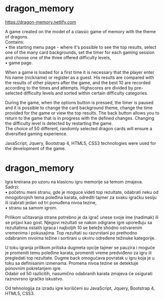 # dragon_memory 

https://dragon-memory.netlify.com 

A game created on the model of a classic game of memory with the theme of dragons.<br>
Contains:<br>
    • the starting menu page - where it's possible to see the top results, select one of the many card backgrounds, set the timer for each gaming session and choose one of the three offered difficulty levels, <br>
    • game page.

When a game is loaded for a first time it is necessary that the player enter his name (nickname) or register as a guest. His results are compared with the results of other players after the game, and the best 10 are recorded according to the times and attempts. Highscores are divided by pre-selected difficulty levels and sorted within certain difficulty categories.

During the game, when the options button is pressed, the timer is paused and it is possible to change the card background theme, change the time provided for the game or view the top results. The back button allows you to return to the game that is in progress with the defined changes. Changing the difficulty level is detected by restarting the game.<br>
The choice of 50 different, randomly selected dragon cards will ensure a diversified gaming experience.

JavaScript, Jquery, Bootstrap 4, HTML5, CSS3 technologies were used for the development of the game.

# dragon_memory 

Igra kreirana po uzoru na klasicnu igru memorije sa temom zmajeva.<br>
Sadrzi:<br>
    • početnu meni stranu, gde je moguce videti top rezultate, odabrati neku od mnogobrojnih tema poleđina karata, odrediti tajmer za svaku igračku sesiju ili izabrati jedan od tri ponuđena nivoa tezine, <br>
    • stranu sa samom igrom.

Prilikom učitavanja strane potrebno je da igrač unese svoje ime (nadimak) ili se prijavi kao gost. Njegovi rezultati se nakon odigrane igre upoređuju sa rezultatima ostalih igraca i najboljih 10 se beleže shodno ostvarenim vremenima i pokusajima. Top rezultati su razvrstani po prethodno odabranim nivoima težine i sortirani u okviru određene težinske kategorije.

U toku igranja prilikom pritiska dugmeta opcije tajmer se pauzira i moguće je promeniti temu poleđine karata, promeniti vreme predviđeno za igru ili pregledati top rezultate. Dugme back omogućava povratak u igru koja je u toku sa definisanim izmenama. Promena nivoa tezine se detektuje ponovnim pokretanjem igre.<br>
Odabir od 50 razlicitih, nasumično odabranih karata zmajeva će osigurati raznovrsno igračko iskustvo.

Od tehnologija za izradu igre korišćeni su JavaScript, Jquery, Bootstrap 4, HTML5, CSS3.

